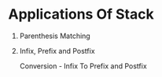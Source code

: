 # Applications Of Stack

1. Parenthesis Matching
2. Infix, Prefix and Postfix

    Conversion -
    Infix To Prefix and Postfix